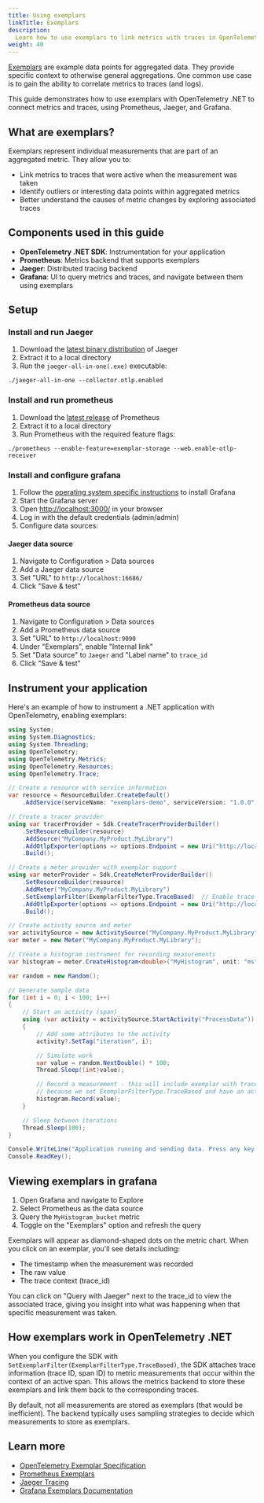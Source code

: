 ```yaml
---
title: Using exemplars
linkTitle: Exemplars
description:
  Learn how to use exemplars to link metrics with traces in OpenTelemetry .NET
weight: 40
---
```


[Exemplars](/docs/specs/otel/metrics/sdk/#exemplar) are example data points for
aggregated data. They provide specific context to otherwise general
aggregations. One common use case is to gain the ability to correlate metrics to
traces (and logs).

This guide demonstrates how to use exemplars with OpenTelemetry .NET to connect
metrics and traces, using Prometheus, Jaeger, and Grafana.

## What are exemplars?

Exemplars represent individual measurements that are part of an aggregated
metric. They allow you to:

- Link metrics to traces that were active when the measurement was taken
- Identify outliers or interesting data points within aggregated metrics
- Better understand the causes of metric changes by exploring associated traces

## Components used in this guide

- **OpenTelemetry .NET SDK**: Instrumentation for your application
- **Prometheus**: Metrics backend that supports exemplars
- **Jaeger**: Distributed tracing backend
- **Grafana**: UI to query metrics and traces, and navigate between them using
  exemplars

## Setup

### Install and run Jaeger

1. Download the
   [latest binary distribution](https://www.jaegertracing.io/download/) of
   Jaeger
2. Extract it to a local directory
3. Run the `jaeger-all-in-one(.exe)` executable:

```shell
./jaeger-all-in-one --collector.otlp.enabled
```

### Install and run prometheus

1. Download the [latest release](https://prometheus.io/download/) of Prometheus
2. Extract it to a local directory
3. Run Prometheus with the required feature flags:

```shell
./prometheus --enable-feature=exemplar-storage --web.enable-otlp-receiver
```

### Install and configure grafana

1. Follow the
   [operating system specific instructions](https://grafana.com/docs/grafana/latest/setup-grafana/installation/#supported-operating-systems)
   to install Grafana
2. Start the Grafana server
3. Open [http://localhost:3000/](http://localhost:3000/) in your browser
4. Log in with the default credentials (admin/admin)
5. Configure data sources:

#### Jaeger data source

1. Navigate to Configuration > Data sources
2. Add a Jaeger data source
3. Set "URL" to `http://localhost:16686/`
4. Click "Save & test"

#### Prometheus data source

1. Navigate to Configuration > Data sources
2. Add a Prometheus data source
3. Set "URL" to `http://localhost:9090`
4. Under "Exemplars", enable "Internal link"
5. Set "Data source" to `Jaeger` and "Label name" to `trace_id`
6. Click "Save & test"

## Instrument your application

Here's an example of how to instrument a .NET application with OpenTelemetry,
enabling exemplars:

```csharp
using System;
using System.Diagnostics;
using System.Threading;
using OpenTelemetry;
using OpenTelemetry.Metrics;
using OpenTelemetry.Resources;
using OpenTelemetry.Trace;

// Create a resource with service information
var resource = ResourceBuilder.CreateDefault()
    .AddService(serviceName: "exemplars-demo", serviceVersion: "1.0.0");

// Create a tracer provider
using var tracerProvider = Sdk.CreateTracerProviderBuilder()
    .SetResourceBuilder(resource)
    .AddSource("MyCompany.MyProduct.MyLibrary")
    .AddOtlpExporter(options => options.Endpoint = new Uri("http://localhost:4317"))
    .Build();

// Create a meter provider with exemplar support
using var meterProvider = Sdk.CreateMeterProviderBuilder()
    .SetResourceBuilder(resource)
    .AddMeter("MyCompany.MyProduct.MyLibrary")
    .SetExemplarFilter(ExemplarFilterType.TraceBased)  // Enable trace-based exemplars
    .AddOtlpExporter(options => options.Endpoint = new Uri("http://localhost:9090/api/v1/otlp"))
    .Build();

// Create activity source and meter
var activitySource = new ActivitySource("MyCompany.MyProduct.MyLibrary");
var meter = new Meter("MyCompany.MyProduct.MyLibrary");

// Create a histogram instrument for recording measurements
var histogram = meter.CreateHistogram<double>("MyHistogram", unit: "ms", description: "Example histogram");

var random = new Random();

// Generate sample data
for (int i = 0; i < 100; i++)
{
    // Start an activity (span)
    using (var activity = activitySource.StartActivity("ProcessData"))
    {
        // Add some attributes to the activity
        activity?.SetTag("iteration", i);

        // Simulate work
        var value = random.NextDouble() * 100;
        Thread.Sleep((int)value);

        // Record a measurement - this will include exemplar with trace context
        // because we set ExemplarFilterType.TraceBased and have an active activity
        histogram.Record(value);
    }

    // Sleep between iterations
    Thread.Sleep(100);
}

Console.WriteLine("Application running and sending data. Press any key to exit.");
Console.ReadKey();
```

## Viewing exemplars in grafana

1. Open Grafana and navigate to Explore
2. Select Prometheus as the data source
3. Query the `MyHistogram_bucket` metric
4. Toggle on the "Exemplars" option and refresh the query

Exemplars will appear as diamond-shaped dots on the metric chart. When you click
on an exemplar, you'll see details including:

- The timestamp when the measurement was recorded
- The raw value
- The trace context (trace_id)

You can click on "Query with Jaeger" next to the trace_id to view the associated
trace, giving you insight into what was happening when that specific measurement
was taken.

## How exemplars work in OpenTelemetry .NET

When you configure the SDK with
`SetExemplarFilter(ExemplarFilterType.TraceBased)`, the SDK attaches trace
information (trace ID, span ID) to metric measurements that occur within the
context of an active span. This allows the metrics backend to store these
exemplars and link them back to the corresponding traces.

By default, not all measurements are stored as exemplars (that would be
inefficient). The backend typically uses sampling strategies to decide which
measurements to store as exemplars.

## Learn more

- [OpenTelemetry Exemplar Specification](/docs/specs/otel/metrics/sdk/#exemplar)
- [Prometheus Exemplars](https://prometheus.io/docs/prometheus/latest/feature_flags/#exemplars-storage)
- [Jaeger Tracing](https://www.jaegertracing.io/)
- [Grafana Exemplars Documentation](https://grafana.com/docs/grafana/latest/fundamentals/exemplars/)
